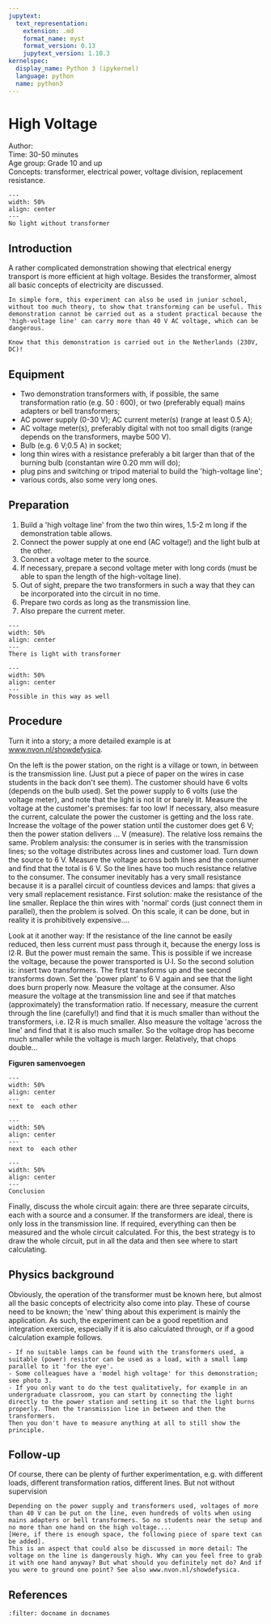 ```yaml
---
jupytext:
  text_representation:
    extension: .md
    format_name: myst
    format_version: 0.13
    jupytext_version: 1.10.3
kernelspec:
  display_name: Python 3 (ipykernel)
  language: python
  name: python3
---
```


# High Voltage


Author:     \
Time:	30-50 minutes 	\
Age group:	Grade 10 and up\
Concepts:	transformer, electrical power, voltage division, replacement resistance. 

```{figure} demo94_figure1.jpg
---
width: 50%
align: center
---
No light without transformer
```

## Introduction
A rather complicated demonstration showing that electrical energy transport is more efficient at high voltage. Besides the transformer, almost all basic concepts of electricity are discussed.
```{warning}
In simple form, this experiment can also be used in junior school, without too much theory, to show that transforming can be useful. This demonstration cannot be carried out as a student practical because the 'high-voltage line' can carry more than 40 V AC voltage, which can be dangerous.

Know that this demonstration is carried out in the Netherlands (230V, DC)!
```

## Equipment
* Two demonstration transformers with, if possible, the same transformation ratio (e.g. 50 : 600), or two (preferably equal) mains adapters or bell transformers; 
* AC power supply (0-30 V); AC current meter(s) (range at least 0.5 A); 
* AC voltage meter(s), preferably digital with not too small digits (range depends on the transformers, maybe 500 V). 
* Bulb (e.g. 6 V;0.5 A) in socket; 
* long thin wires with a resistance preferably a bit larger than that of the burning bulb (constantan wire 0.20 mm will do); 
* plug pins and switching or tripod material to build the 'high-voltage line'; 
* various cords, also some very long ones.

## Preparation
1.	Build a 'high voltage line' from the two thin wires, 1.5-2 m long if the demonstration table allows.
2.	Connect the power supply at one end (AC voltage!) and the light bulb at the other.
3.	Connect a voltage meter to the source.
4.	If necessary, prepare a second voltage meter with long cords (must be able to span the length of the high-voltage line).
5.	Out of sight, prepare the two transformers in such a way that they can be incorporated into the circuit in no time.
6.	Prepare two cords as long as the transmission line.
7.	Also prepare the current meter.

```{figure} demo94_figure2.jpg
---
width: 50%
align: center
---
There is light with transformer
```

```{figure} demo94_figure3.jpg
---
width: 50%
align: center
---
Possible in this way as well
```

## Procedure
Turn it into a story; a more detailed example is at www.nvon.nl/showdefysica.

On the left is the power station, on the right is a village or town, in between is the transmission line. (Just put a piece of paper on the wires in case students in the back don't see them). The customer should have 6 volts (depends on the bulb used).
Set the power supply to 6 volts (use the voltage meter), and note that the light is not lit or barely lit. Measure the voltage at the customer's premises: far too low!
If necessary, also measure the current, calculate the power the customer is getting and the loss rate.
Increase the voltage of the power station until the customer does get 6 V; then the power station delivers ... V (measure). The relative loss remains the same.
Problem analysis: the consumer is in series with the transmission lines; so the voltage distributes across lines and customer load. 
Turn down the source to 6 V. Measure the voltage across both lines and the consumer and find that the total is 6 V.
So the lines have too much resistance relative to the consumer. The consumer inevitably has a very small resistance because it is a parallel circuit of countless devices and lamps: that gives a very small replacement resistance.
First solution: make the resistance of the line smaller. Replace the thin wires with 'normal' cords (just connect them in parallel), then the problem is solved. On this scale, it can be done, but in reality it is prohibitively expensive....

Look at it another way: If the resistance of the line cannot be easily reduced, then less current must pass through it, because the energy loss is I2∙R. But the power must remain the same. This is possible if we increase the voltage, because the power transported is U∙I.
So the second solution is: insert two transformers. The first transforms up and the second transforms down. Set the 'power plant' to 6 V again and see that the light does burn properly now. Measure the voltage at the consumer.
Also measure the voltage at the transmission line and see if that matches (approximately) the transformation ratio.
If necessary, measure the current through the line (carefully!) and find that it is much smaller than without the transformers, i.e. I2∙R is much smaller.
Also measure the voltage 'across the line' and find that it is also much smaller. So the voltage drop has become much smaller while the voltage is much larger. Relatively, that chops double...

**Figuren samenvoegen**
```{figure} demo94_figure4a.jpg
---
width: 50%
align: center
---
next to  each other
```

```{figure} demo94_figure4b.jpg
---
width: 50%
align: center
---
next to  each other
```

```{figure} demo94_figure4c.jpg
---
width: 50%
align: center
---
Conclusion
```

Finally, discuss the whole circuit again: there are three separate circuits, each with a source and a consumer. If the transformers are ideal, there is only loss in the transmission line.
If required, everything can then be measured and the whole circuit calculated. For this, the best strategy is to draw the whole circuit, put in all the data and then see where to start calculating.

## Physics background
Obviously, the operation of the transformer must be known here, but almost all the basic concepts of electricity also come into play. These of course need to be known; the 'new' thing about this experiment is mainly the application. As such, the experiment can be a good repetition and integration exercise, especially if it is also calculated through, or if a good calculation example follows. 

```{tips}
- If no suitable lamps can be found with the transformers used, a suitable (power) resistor can be used as a load, with a small lamp parallel to it 'for the eye'.
- Some colleagues have a 'model high voltage' for this demonstration; see photo 3. 
- If you only want to do the test qualitatively, for example in an undergraduate classroom, you can start by connecting the light directly to the power station and setting it so that the light burns properly. Then the transmission line in between and then the transformers.
Then you don't have to measure anything at all to still show the principle.

```
## Follow-up
Of course, there can be plenty of further experimentation, e.g. with different loads, different transformation ratios, different lines. But not without supervision

```{warning}
Depending on the power supply and transformers used, voltages of more than 40 V can be put on the line, even hundreds of volts when using mains adapters or bell transformers. So no students near the setup and no more than one hand on the high voltage....
[Here, if there is enough space, the following piece of spare text can be added].
This is an aspect that could also be discussed in more detail: The voltage on the line is dangerously high. Why can you feel free to grab it with one hand anyway? But what should you definitely not do? And if you were to ground one point? See also www.nvon.nl/showdefysica.
```

## References
```{bibliography}
:filter: docname in docnames
```
